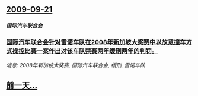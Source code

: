 ## [2009-09-21](/news/2009/09/21/index.md)

##### 国际汽车联合会
### [国际汽车联合会针对雷诺车队在2008年新加坡大奖赛中以故意撞车方式操控比赛一案作出对该车队禁赛两年缓刑两年的判罚。](/news/2009/09/21/国际汽车联合会针对雷诺车队在2008年新加坡大奖赛中以故意撞车方式操控比赛一案作出对该车队禁赛两年缓刑两年的判罚.md)
_消息: 2008年新加坡大奖赛, 国际汽车联合会, 缓刑, 雷诺车队_

## [前一天...](/news/2009/09/20/index.md)

